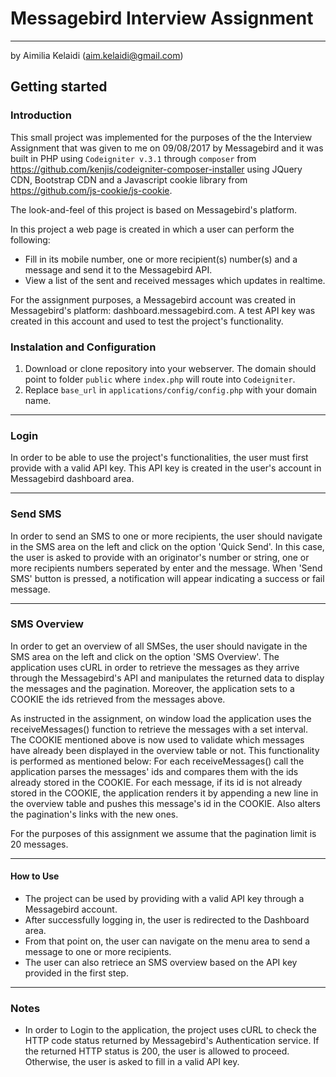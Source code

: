 # Messagebird Interview Assignment
---

by Aimilia Kelaidi (aim.kelaidi@gmail.com)

## Getting started

### Introduction
This small project was implemented for the purposes of the the Interview Assignment that was given to me on 09/08/2017 by Messagebird and
it was built in PHP using `Codeigniter v.3.1` through `composer` from https://github.com/kenjis/codeigniter-composer-installer using JQuery CDN, Bootstrap CDN
and a Javascript cookie library from https://github.com/js-cookie/js-cookie.


The look-and-feel of this project is based on Messagebird's platform.

In this project a web page is created in which a user can perform the following:
* Fill in its mobile number, one or more recipient(s) number(s) and a message and send it to the Messagebird API.
* View a list of the sent and received messages which updates in realtime. 

For the assignment purposes, a Messagebird account was created in Messagebird's platform: dashboard.messagebird.com.
A test API key was created in this account and used to test the project's functionality.

### Instalation and Configuration

1. Download or clone repository into your webserver. The domain should point to folder `public` where `index.php` will route into `Codeigniter`.
2. Replace `base_url` in `applications/config/config.php` with your domain name.

---

### Login
In order to be able to use the project's functionalities, the user must first provide with a valid API key.
This API key is created in the user's account in Messagebird dashboard area.

---

### Send SMS
In order to send an SMS to one or more recipients, the user should navigate in the SMS area on the left and click on the option 'Quick Send'.
In this case, the user is asked to provide with an originator's number or string, one or more recipients numbers seperated by enter and the message.
When 'Send SMS' button is pressed, a notification will appear indicating a success or fail message.

---

### SMS Overview
In order to get an overview of all SMSes, the user should navigate in the SMS area on the left and click on the option 'SMS Overview'.
The application uses cURL in order to retrieve the messages as they arrive through the Messagebird's API and manipulates the returned data
to display the messages and the pagination. 
Moreover, the application sets to a COOKIE the ids retrieved from the messages above. 

As instructed in the assignment, on window load the application uses the receiveMessages() function to retrieve the messages with a set interval.
The COOKIE mentioned above is now used to validate which messages have already been displayed in the overview table or not.
This functionality is performed as mentioned below:
For each receiveMessages() call the application parses the messages' ids and compares them with the ids already stored in the COOKIE.
For each message, if its id is not already stored in the COOKIE, the application renders it by appending a new line in the overview table 
and pushes this message's id in the COOKIE.
Also alters the pagination's links with the new ones. 

For the purposes of this assignment we assume that the pagination limit is 20 messages.

---

#### How to Use 
* The project can be used by providing with a valid API key through a Messagebird account.
* After successfully logging in, the user is redirected to the Dashboard area.
* From that point on, the user can navigate on the menu area to send a message to one or more recipients.
* The user can also retriece an SMS overview based on the API key provided in the first step.

---

### Notes
* In order to Login to the application, the project uses cURL to check the HTTP code status returned by Messagebird's Authentication service.
If the returned HTTP status is 200, the user is allowed to proceed.
Otherwise, the user is asked to fill in a valid API key.
